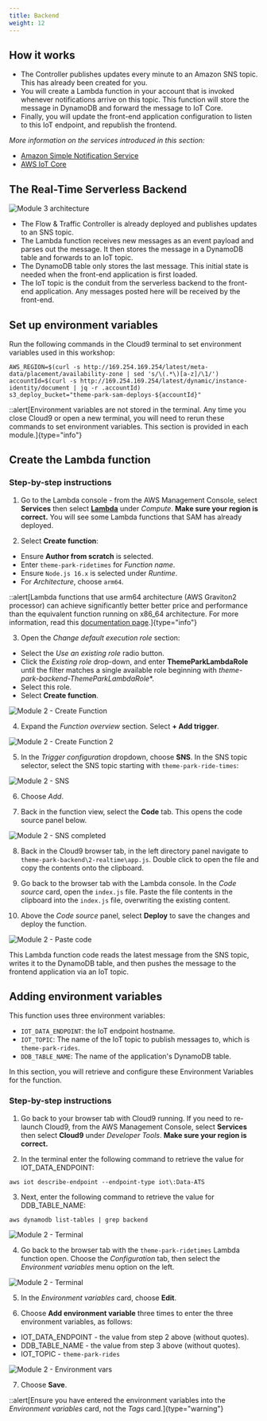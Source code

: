 ```yaml
---
title: Backend
weight: 12
---
```


## How it works

* The Controller publishes updates every minute to an Amazon SNS topic. This has already been created for you.
* You will create a Lambda function in your account that is invoked whenever notifications arrive on this topic. This function will store the message in DynamoDB and forward the message to IoT Core.
* Finally, you will update the front-end application configuration to listen to this IoT endpoint, and republish the frontend.

*More information on the services introduced in this section:*
* [Amazon Simple Notification Service](https://aws.amazon.com/sns/)
* [AWS IoT Core](https://aws.amazon.com/iot-core/)

## The Real-Time Serverless Backend

![Module 3 architecture](/static/images/module3-overview.png)

* The Flow & Traffic Controller is already deployed and publishes updates to an SNS topic.
* The Lambda function receives new messages as an event payload and parses out the message. It then stores the message in a DynamoDB table and forwards to an IoT topic.
* The DynamoDB table only stores the last message. This initial state is needed when the front-end application is first loaded.
* The IoT topic is the conduit from the serverless backend to the front-end application. Any messages posted here will be received by the front-end.

## Set up environment variables

Run the following commands in the Cloud9 terminal to set environment variables used in this workshop:

```console
AWS_REGION=$(curl -s http://169.254.169.254/latest/meta-data/placement/availability-zone | sed 's/\(.*\)[a-z]/\1/')
accountId=$(curl -s http://169.254.169.254/latest/dynamic/instance-identity/document | jq -r .accountId)
s3_deploy_bucket="theme-park-sam-deploys-${accountId}"
```

::alert[Environment variables are not stored in the terminal. Any time you close Cloud9 or open a new terminal, you will need to rerun these commands to set environment variables. This section is provided in each module.]{type="info"}

## Create the Lambda function

### Step-by-step instructions ###

1. Go to the Lambda console - from the AWS Management Console, select **Services** then select [**Lambda**](https://console.aws.amazon.com/lambda) under *Compute*. **Make sure your region is correct.** You will see some Lambda functions that SAM has already deployed.

2. Select **Create function**:
- Ensure **Author from scratch** is selected.
- Enter `theme-park-ridetimes` for *Function name*.
- Ensure `Node.js 16.x` is selected under *Runtime*.
- For *Architecture*, choose `arm64`.

::alert[Lambda functions that use arm64 architecture (AWS Graviton2 processor) can achieve significantly better better price and performance than the equivalent function running on x86_64 architecture. For more information, read this [documentation page](https://docs.aws.amazon.com/lambda/latest/dg/foundation-arch.html?icmpid=docs_lambda_help).]{type="info"}

3. Open the *Change default execution role* section:
-  Select the *Use an existing role* radio button.
- Click the *Existing role* drop-down, and enter **ThemeParkLambdaRole** until the filter matches a single available role beginning with *theme-park-backend-ThemeParkLambdaRole**.
- Select this role.
- Select **Create function**.

![Module 2 - Create Function](/static/images/2-realtime-lambda1.png)

4. Expand the *Function overview* section. Select **+ Add trigger**.

![Module 2 - Create Function 2](/static/images/2-realtime-lambda1a.png)

5. In the *Trigger configuration* dropdown, choose **SNS**. In the SNS topic selector, select the SNS topic starting with `theme-park-ride-times`:

![Module 2 - SNS](/static/images/2-realtime-lambda2b.png)

6. Choose *Add*.

7. Back in the function view, select the **Code** tab. This opens the code source panel below.

![Module 2 - SNS completed](/static/images/2-realtime-lambda3.png)

8. Back in the Cloud9 browser tab, in the left directory panel navigate to `theme-park-backend\2-realtime\app.js`. Double click to open the file and copy the contents onto the clipboard.

9. Go back to the browser tab with the Lambda console. In the *Code source* card, open the `index.js` file. Paste the file contents in the clipboard into the `index.js` file, overwriting the existing content.

10. Above the *Code source* panel, select **Deploy** to save the changes and deploy the function.

![Module 2 - Paste code](/static/images/2-realtime-lambda4.png)

This Lambda function code reads the latest message from the SNS topic, writes it to the DynamoDB table, and then pushes the message to the frontend application via an IoT topic.

## Adding environment variables

This function uses three environment variables:
- `IOT_DATA_ENDPOINT`: the IoT endpoint hostname.
- `IOT_TOPIC`: The name of the IoT topic to publish messages to, which is `theme-park-rides`.
- `DDB_TABLE_NAME`: The name of the application's DynamoDB table.

In this section, you will retrieve and configure these Environment Variables for the function.

### Step-by-step instructions ###

1. Go back to your browser tab with Cloud9 running. If you need to re-launch Cloud9, from the AWS Management Console, select **Services** then select **Cloud9** under *Developer Tools*. **Make sure your region is correct.**

2. In the terminal enter the following command to retrieve the value for IOT_DATA_ENDPOINT:

```
aws iot describe-endpoint --endpoint-type iot\:Data-ATS
```
3. Next, enter the following command to retrieve the value for DDB_TABLE_NAME:
```
aws dynamodb list-tables | grep backend
```
![Module 2 - Terminal](/static/images/2-realtime-lambda5.png)

4. Go back to the browser tab with the `theme-park-ridetimes` Lambda function open. Choose the *Configuration* tab, then select the *Environment variables* menu option on the left.

![Module 2 - Terminal](/static/images/2-realtime-envvar.png)


5. In the *Environment variables* card, choose **Edit**.

6. Choose **Add environment variable** three times to enter the three environment variables, as follows:
- IOT_DATA_ENDPOINT - the value from step 2 above (without quotes).
- DDB_TABLE_NAME - the value from step 3 above (without quotes).
- IOT_TOPIC - `theme-park-rides`

![Module 2 - Environment vars](/static/images/2-realtime-lambda6.png)

7. Choose **Save**.

::alert[Ensure you have entered the environment variables into the *Environment variables* card, not the *Tags* card.]{type="warning"}